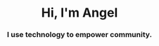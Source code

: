 <h1 align="center">Hi, I'm Angel</h1>
<h3 align="center">I use technology to empower community.</h3>
